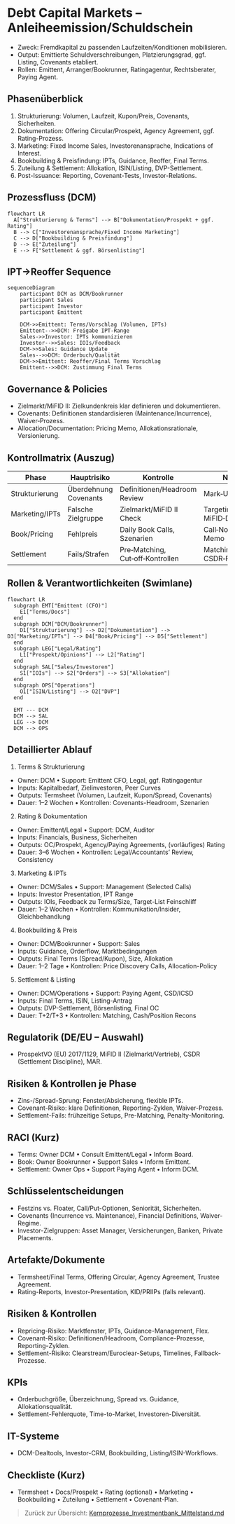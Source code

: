 # Debt Capital Markets – Anleiheemission/Schuldschein

- Zweck: Fremdkapital zu passenden Laufzeiten/Konditionen mobilisieren.
- Output: Emittierte Schuldverschreibungen, Platzierungsgrad, ggf. Listing, Covenants etabliert.
- Rollen: Emittent, Arranger/Bookrunner, Ratingagentur, Rechtsberater, Paying Agent.

## Phasenüberblick

1) Strukturierung: Volumen, Laufzeit, Kupon/Preis, Covenants, Sicherheiten.
2) Dokumentation: Offering Circular/Prospekt, Agency Agreement, ggf. Rating-Prozess.
3) Marketing: Fixed Income Sales, Investorenansprache, Indications of Interest.
4) Bookbuilding & Preisfindung: IPTs, Guidance, Reoffer, Final Terms.
5) Zuteilung & Settlement: Allokation, ISIN/Listing, DVP-Settlement.
6) Post-Issuance: Reporting, Covenant-Tests, Investor-Relations.

## Prozessfluss (DCM)

```mermaid
flowchart LR
  A["Strukturierung & Terms"] --> B["Dokumentation/Prospekt + ggf. Rating"]
  B --> C["Investorenansprache/Fixed Income Marketing"]
  C --> D["Bookbuilding & Preisfindung"]
  D --> E["Zuteilung"]
  E --> F["Settlement & ggf. Börsenlisting"]
```

## IPT→Reoffer Sequence

```mermaid
sequenceDiagram
    participant DCM as DCM/Bookrunner
    participant Sales
    participant Investor
    participant Emittent

    DCM->>Emittent: Terms/Vorschlag (Volumen, IPTs)
    Emittent-->>DCM: Freigabe IPT-Range
    Sales->>Investor: IPTs kommunizieren
    Investor-->>Sales: IOIs/Feedback
    DCM->>Sales: Guidance Update
    Sales-->>DCM: Orderbuch/Qualität
    DCM->>Emittent: Reoffer/Final Terms Vorschlag
    Emittent-->>DCM: Zustimmung Final Terms
```

## Governance & Policies

- Zielmarkt/MiFID II: Zielkundenkreis klar definieren und dokumentieren.
- Covenants: Definitionen standardisieren (Maintenance/Incurrence), Waiver‑Prozess.
- Allocation/Documentation: Pricing Memo, Allokationsrationale, Versionierung.

## Kontrollmatrix (Auszug)

| Phase | Hauptrisiko | Kontrolle | Nachweis |
|---|---|---|---|
| Strukturierung | Überdehnung Covenants | Definitionen/Headroom Review | Mark‑Up, IC‑Protokoll |
| Marketing/IPTs | Falsche Zielgruppe | Zielmarkt/MiFID II Check | Targeting‑Liste, MiFID‑Dokumentation |
| Book/Pricing | Fehlpreis | Daily Book Calls, Szenarien | Call‑Notes, Pricing Memo |
| Settlement | Fails/Strafen | Pre‑Matching, Cut‑off‑Kontrollen | Matching‑Logs, CSDR‑Reports |

## Rollen & Verantwortlichkeiten (Swimlane)

```mermaid
flowchart LR
  subgraph EMT["Emittent (CFO)"]
    E1["Terms/Docs"]
  end
  subgraph DCM["DCM/Bookrunner"]
    D1["Strukturierung"] --> D2["Dokumentation"] --> D3["Marketing/IPTs"] --> D4["Book/Pricing"] --> D5["Settlement"]
  end
  subgraph LEG["Legal/Rating"]
    L1["Prospekt/Opinions"] --> L2["Rating"]
  end
  subgraph SAL["Sales/Investoren"]
    S1["IOIs"] --> S2["Orders"] --> S3["Allokation"]
  end
  subgraph OPS["Operations"]
    O1["ISIN/Listing"] --> O2["DVP"]
  end

  EMT --- DCM
  DCM --> SAL
  LEG --> DCM
  DCM --> OPS
```

## Detaillierter Ablauf

1) Terms & Strukturierung
- Owner: DCM • Support: Emittent CFO, Legal, ggf. Ratingagentur
- Inputs: Kapitalbedarf, Zielinvestoren, Peer Curves
- Outputs: Termsheet (Volumen, Laufzeit, Kupon/Spread, Covenants)
- Dauer: 1–2 Wochen • Kontrollen: Covenants-Headroom, Szenarien

2) Rating & Dokumentation
- Owner: Emittent/Legal • Support: DCM, Auditor
- Inputs: Financials, Business, Sicherheiten
- Outputs: OC/Prospekt, Agency/Paying Agreements, (vorläufiges) Rating
- Dauer: 3–6 Wochen • Kontrollen: Legal/Accountants’ Review, Consistency

3) Marketing & IPTs
- Owner: DCM/Sales • Support: Management (Selected Calls)
- Inputs: Investor Presentation, IPT Range
- Outputs: IOIs, Feedback zu Terms/Size, Target-List Feinschliff
- Dauer: 1–2 Wochen • Kontrollen: Kommunikation/Insider, Gleichbehandlung

4) Bookbuilding & Preis
- Owner: DCM/Bookrunner • Support: Sales
- Inputs: Guidance, Orderflow, Marktbedingungen
- Outputs: Final Terms (Spread/Kupon), Size, Allokation
- Dauer: 1–2 Tage • Kontrollen: Price Discovery Calls, Allocation-Policy

5) Settlement & Listing
- Owner: DCM/Operations • Support: Paying Agent, CSD/ICSD
- Inputs: Final Terms, ISIN, Listing-Antrag
- Outputs: DVP-Settlement, Börsenlisting, Final OC
- Dauer: T+2/T+3 • Kontrollen: Matching, Cash/Position Recons

## Regulatorik (DE/EU – Auswahl)
- ProspektVO (EU) 2017/1129, MiFID II (Zielmarkt/Vertrieb), CSDR (Settlement Discipline), MAR.

## Risiken & Kontrollen je Phase
- Zins-/Spread-Sprung: Fenster/Absicherung, flexible IPTs.
- Covenant-Risiko: klare Definitionen, Reporting-Zyklen, Waiver-Prozess.
- Settlement-Fails: frühzeitige Setups, Pre-Matching, Penalty-Monitoring.

## RACI (Kurz)
- Terms: Owner DCM • Consult Emittent/Legal • Inform Board.
- Book: Owner Bookrunner • Support Sales • Inform Emittent.
- Settlement: Owner Ops • Support Paying Agent • Inform DCM.

## Schlüsselentscheidungen

- Festzins vs. Floater, Call/Put-Optionen, Seniorität, Sicherheiten.
- Covenants (Incurrence vs. Maintenance), Financial Definitions, Waiver-Regime.
- Investor-Zielgruppen: Asset Manager, Versicherungen, Banken, Private Placements.

## Artefakte/Dokumente

- Termsheet/Final Terms, Offering Circular, Agency Agreement, Trustee Agreement.
- Rating-Reports, Investor-Presentation, KID/PRIIPs (falls relevant).

## Risiken & Kontrollen

- Repricing-Risiko: Marktfenster, IPTs, Guidance-Management, Flex.
- Covenant-Risiko: Definitionen/Headroom, Compliance-Prozesse, Reporting-Zyklen.
- Settlement-Risiko: Clearstream/Euroclear-Setups, Timelines, Fallback-Prozesse.

## KPIs

- Orderbuchgröße, Überzeichnung, Spread vs. Guidance, Allokationsqualität.
- Settlement-Fehlerquote, Time-to-Market, Investoren-Diversität.

## IT-Systeme

- DCM-Dealtools, Investor-CRM, Bookbuilding, Listing/ISIN-Workflows.

## Checkliste (Kurz)

- Termsheet • Docs/Prospekt • Rating (optional) • Marketing • Bookbuilding • Zuteilung • Settlement • Covenant-Plan.

> Zurück zur Übersicht: [Kernprozesse_Investmentbank_Mittelstand.md](./Kernprozesse_Investmentbank_Mittelstand.md)

